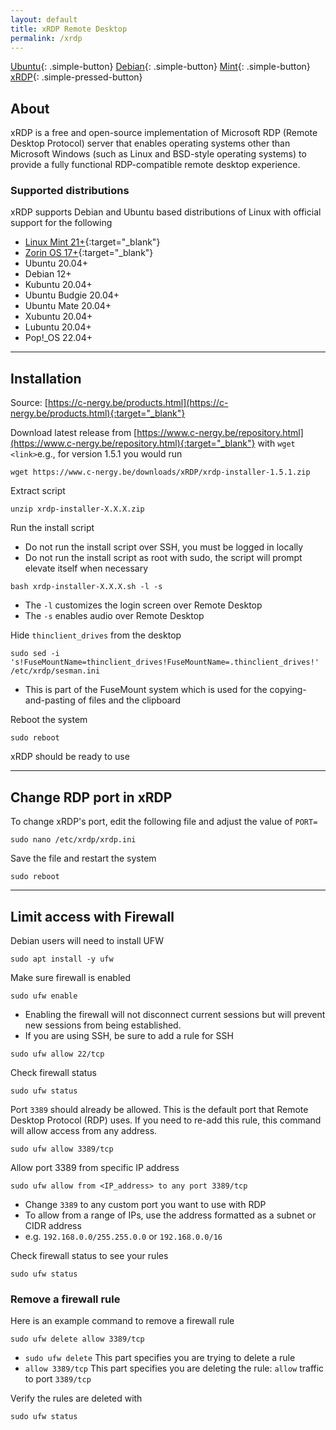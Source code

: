 ```yaml
---
layout: default
title: xRDP Remote Desktop
permalink: /xrdp
---
```


[Ubuntu]({{site.url}}/ubuntu){: .simple-button}
[Debian]({{site.url}}/debian){: .simple-button}
[Mint]({{site.url}}/mint){: .simple-button}
[xRDP]({{site.url}}/xrdp){: .simple-pressed-button}

## About
xRDP is a free and open-source implementation of Microsoft RDP (Remote Desktop Protocol) server that enables operating systems other than Microsoft Windows (such as Linux and BSD-style operating systems) to provide a fully functional RDP-compatible remote desktop experience.

### Supported distributions
xRDP supports Debian and Ubuntu based distributions of Linux with official support for the following

- [Linux Mint 21+]({{site.url}}/mint){:target="_blank"}
- [Zorin OS 17+](https://zorin.com/os/download/){:target="_blank"}
- Ubuntu 20.04+
- Debian 12+
- Kubuntu 20.04+
- Ubuntu Budgie 20.04+
- Ubuntu Mate 20.04+
- Xubuntu 20.04+
- Lubuntu 20.04+
- Pop!_OS  22.04+

----

## Installation
Source: [https://c-nergy.be/products.html](https://c-nergy.be/products.html){:target="_blank"}

Download latest release from [https://www.c-nergy.be/repository.html](https://www.c-nergy.be/repository.html){:target="_blank"} with `wget <link>`e.g., for version 1.5.1 you would run
```
wget https://www.c-nergy.be/downloads/xRDP/xrdp-installer-1.5.1.zip
```

Extract script
```
unzip xrdp-installer-X.X.X.zip
```

Run the install script
- Do not run the install script over SSH, you must be logged in locally
- Do not run the install script as root with sudo, the script will prompt elevate itself when necessary

```
bash xrdp-installer-X.X.X.sh -l -s
```
- The `-l` customizes the login screen over Remote Desktop
- The `-s` enables audio over Remote Desktop

Hide `thinclient_drives` from the desktop
```
sudo sed -i 's!FuseMountName=thinclient_drives!FuseMountName=.thinclient_drives!' /etc/xrdp/sesman.ini
```
- This is part of the FuseMount system which is used for the copying-and-pasting of files and the clipboard

Reboot the system
```
sudo reboot
```

xRDP should be ready to use

----

## Change RDP port in xRDP
To change xRDP's port, edit the following file and adjust the value of `PORT=`
```
sudo nano /etc/xrdp/xrdp.ini
```
Save the file and restart the system
```
sudo reboot
```

----

## Limit access with Firewall
Debian users will need to install UFW
```
sudo apt install -y ufw
```

Make sure firewall is enabled
```
sudo ufw enable
```
- Enabling the firewall will not disconnect current sessions but will prevent new sessions from being established.
- If you are using SSH, be sure to add a rule for SSH
```
sudo ufw allow 22/tcp
```

Check firewall status
```
sudo ufw status
```

Port `3389` should already be allowed. This is the default port that Remote Desktop Protocol (RDP) uses. If you need to re-add this rule, this command will allow access from any address.
```
sudo ufw allow 3389/tcp
```

Allow port 3389 from specific IP address
```
sudo ufw allow from <IP_address> to any port 3389/tcp
```
- Change `3389` to any custom port you want to use with RDP
- To allow from a range of IPs, use the address formatted as a subnet or CIDR address
- e.g. `192.168.0.0/255.255.0.0` or `192.168.0.0/16`

Check firewall status to see your rules
```
sudo ufw status
```

### Remove a firewall rule
Here is an example command to remove a firewall rule
```
sudo ufw delete allow 3389/tcp
```
- `sudo ufw delete` This part specifies you are trying to delete a rule
- `allow 3389/tcp` This part specifies you are deleting the rule: `allow` traffic to port `3389/tcp`

Verify the rules are deleted with
```
sudo ufw status
```
